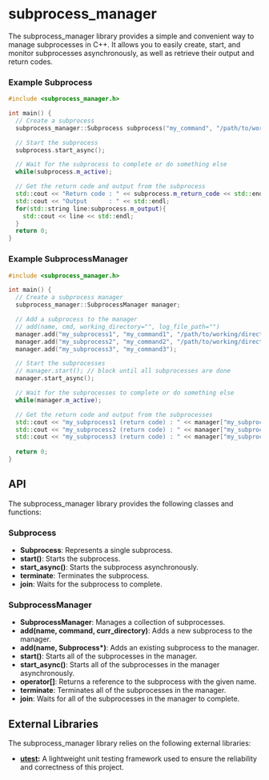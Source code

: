 # subprocess_manager
The subprocess_manager library provides a simple and convenient way to manage subprocesses in C++. It allows you to easily create, start, and monitor subprocesses asynchronously, as well as retrieve their output and return codes.

### Example Subprocess
```cpp
#include <subprocess_manager.h>

int main() {
  // Create a subprocess
  subprocess_manager::Subprocess subprocess("my_command", "/path/to/working/directory","/path/to/log/file");

  // Start the subprocess
  subprocess.start_async();

  // Wait for the subprocess to complete or do something else
  while(subprocess.m_active);

  // Get the return code and output from the subprocess
  std::cout << "Return code : " << subprocess.m_return_code << std::endl;
  std::cout << "Output      : " << std::endl;
  for(std::string line:subprocess.m_output){
    std::cout << line << std::endl;
  }
  return 0;
}
```
### Example SubprocessManager
```cpp
#include <subprocess_manager.h>

int main() {
  // Create a subprocess manager
  subprocess_manager::SubprocessManager manager;

  // Add a subprocess to the manager
  // add(name, cmd, working_directory="", log_file_path="")
  manager.add("my_subprocess1", "my_command1", "/path/to/working/directory","/path/to/log/file");
  manager.add("my_subprocess2", "my_command2", "/path/to/working/directory"); 
  manager.add("my_subprocess3", "my_command3"); 

  // Start the subprocesses
  // manager.start(); // block until all subprocesses are done
  manager.start_async();

  // Wait for the subprocesses to complete or do something else
  while(manager.m_active);

  // Get the return code and output from the subprocesses
  std::cout << "my_subprocess1 (return code) : " << manager["my_subprocess1"]->m_return_code << std::endl;
  std::cout << "my_subprocess2 (return code) : " << manager["my_subprocess2"]->m_return_code << std::endl;
  std::cout << "my_subprocess3 (return code) : " << manager["my_subprocess3"]->m_return_code << std::endl;
  
  return 0;
}
```


## API
The subprocess_manager library provides the following classes and functions:

### Subprocess
- **Subprocess**: Represents a single subprocess.
- **start()**: Starts the subprocess.
- **start_async()**: Starts the subprocess asynchronously.
- **terminate**: Terminates the subprocess.
- **join**: Waits for the subprocess to complete.

### SubprocessManager
- **SubprocessManager**: Manages a collection of subprocesses.
- **add(name, command, curr_directory)**: Adds a new subprocess to the manager.
- **add(name, Subprocess\*)**: Adds an existing subprocess to the manager.
- **start()**: Starts all of the subprocesses in the manager.
- **start_async()**: Starts all of the subprocesses in the manager asynchronously.
- **operator[]**: Returns a reference to the subprocess with the given name.
- **terminate**: Terminates all of the subprocesses in the manager.
- **join**: Waits for all of the subprocesses in the manager to complete.

## External Libraries
The subprocess_manager library relies on the following external libraries:

- **[utest](https://github.com/sheredom/utest.h):** A lightweight unit testing framework used to ensure the reliability and correctness of this project.
